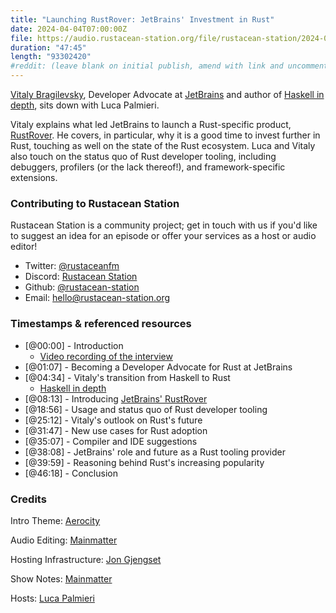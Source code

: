 ```yaml
---
title: "Launching RustRover: JetBrains' Investment in Rust"
date: 2024-04-04T07:00:00Z
file: https://audio.rustacean-station.org/file/rustacean-station/2024-04-04-vitaly-bragilevsky.mp3
duration: "47:45"
length: "93302420"
#reddit: (leave blank on initial publish, amend with link and uncomment this line after Reddit thread has been posted)
---
```


[Vitaly Bragilevsky](https://bravit.pro/), Developer Advocate at [JetBrains](https://www.jetbrains.com/) and author of 
[Haskell in depth](https://www.manning.com/books/haskell-in-depth), sits down with Luca Palmieri.

Vitaly explains what led JetBrains to launch a Rust-specific product, [RustRover](https://www.jetbrains.com/rust/).
He covers, in particular, why it is a good time to invest further in Rust, touching as well on the state of the Rust ecosystem. 
Luca and Vitaly also touch on the status quo of Rust developer tooling, including debuggers, profilers (or the lack thereof!),
and framework-specific extensions.

### Contributing to Rustacean Station

Rustacean Station is a community project; get in touch with us if you'd like to suggest an idea for an episode or offer your services as a host or audio editor!

 - Twitter: [@rustaceanfm](https://twitter.com/rustaceanfm)
 - Discord: [Rustacean Station](https://discord.gg/cHc3Gyc)
 - Github: [@rustacean-station](https://github.com/rustacean-station/)
 - Email: [hello@rustacean-station.org](mailto:hello@rustacean-station.org)

### Timestamps & referenced resources

- [@00:00] - Introduction
  - [Video recording of the interview](https://mainmatter.com/blog/2024/02/29/launching-rustrover/)
- [@01:07] - Becoming a Developer Advocate for Rust at JetBrains
- [@04:34] - Vitaly's transition from Haskell to Rust
  - [Haskell in depth](https://www.manning.com/books/haskell-in-depth)
- [@08:13] - Introducing [JetBrains' RustRover](https://www.jetbrains.com/rust/)
- [@18:56] - Usage and status quo of Rust developer tooling
- [@25:12] - Vitaly's outlook on Rust's future
- [@31:47] - New use cases for Rust adoption
- [@35:07] - Compiler and IDE suggestions
- [@38:08] - JetBrains' role and future as a Rust tooling provider
- [@39:59] - Reasoning behind Rust's increasing popularity
- [@46:18] - Conclusion

### Credits

Intro Theme: [Aerocity](https://twitter.com/AerocityMusic)

Audio Editing: [Mainmatter](https://mainmatter.com/rust-consulting/)

Hosting Infrastructure: [Jon Gjengset](https://twitter.com/jonhoo/)

Show Notes: [Mainmatter](https://mainmatter.com/rust-consulting/)

Hosts: [Luca Palmieri](https://lpalmieri.com/)
